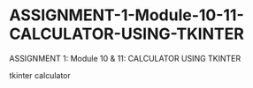 # ASSIGNMENT-1-Module-10-11-CALCULATOR-USING-TKINTER
ASSIGNMENT 1:  Module 10 &amp; 11: CALCULATOR USING TKINTER

tkinter calculator
